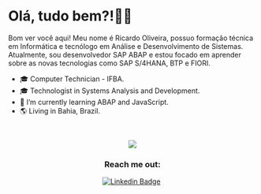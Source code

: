 # Olá, tudo bem?!👋😉

Bom ver você aqui! Meu nome é Ricardo Oliveira, possuo formação técnica em Informática e tecnólogo em Análise e Desenvolvimento de Sistemas. Atualmente, sou desenvolvedor SAP ABAP e estou focado em aprender sobre as novas tecnologias como SAP S/4HANA, BTP e FIORI.


- 🎓 Computer Technician - IFBA.
- 🎓 Technologist in Systems Analysis and Development.
- 🌱 I’m currently learning ABAP and JavaScript.
- 🌎 Living in Bahia, Brazil.

</br>

<p align="center">
  <img align="center" src="https://github-readme-stats.vercel.app/api/top-langs/?username=richard-developer&layout=compact&theme=tokyonight"> 
</p>

<h3 align="center">Reach me out:</h3>

<p align="center">
<a href="https://www.linkedin.com/in/ricardo-barbosa-oliveira/" target="blank"><img alt="Linkedin Badge" src="https://img.shields.io/badge/-Ricardo%20Oliveira-563D7C?style=flat-square&logo=Linkedin&logoColor=white&link=https://www.linkedin.com/in/ricardo-barbosa-oliveira/"/></a>&nbsp;
</p>





